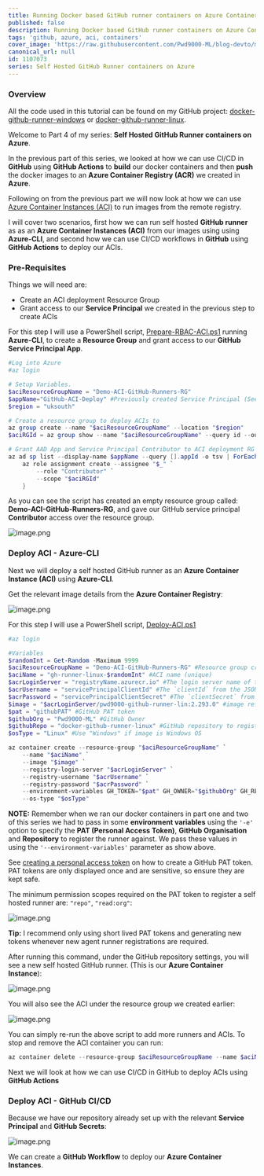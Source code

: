 ```yaml
---
title: Running Docker based GitHub runner containers on Azure Container Instances (ACI)
published: false
description: Running Docker based GitHub runner containers on Azure Container Instances (ACI)
tags: 'github, azure, aci, containers'
cover_image: 'https://raw.githubusercontent.com/Pwd9000-ML/blog-devto/main/posts/2022-GitHub-Docker-Runner-Azure-Part4/assets/main.png'
canonical_url: null
id: 1107073
series: Self Hosted GitHub Runner containers on Azure
---
```


### Overview

All the code used in this tutorial can be found on my GitHub project: [docker-github-runner-windows](https://github.com/Pwd9000-ML/docker-github-runner-windows) or [docker-github-runner-linux](https://github.com/Pwd9000-ML/docker-github-runner-linux).

Welcome to Part 4 of my series: **Self Hosted GitHub Runner containers on Azure**.

In the previous part of this series, we looked at how we can use CI/CD in **GitHub** using **GitHub Actions** to **build** our docker containers and then **push** the docker images to an **Azure Container Registry (ACR)** we created in **Azure**.

Following on from the previous part we will now look at how we can use [Azure Container Instances (ACI)](https://docs.microsoft.com/en-us/azure/container-instances/container-instances-overview) to run images from the remote registry.

I will cover two scenarios, first how we can run self hosted **GitHub runner** as as an **Azure Container Instances (ACI)** from our images using using **Azure-CLI**, and second how we can use CI/CD workflows in **GitHub** using **GitHub Actions** to deploy our ACIs.

### Pre-Requisites

Things we will need are:

- Create an ACI deployment Resource Group
- Grant access to our **Service Principal** we created in the previous step to create ACIs

For this step I will use a PowerShell script, [Prepare-RBAC-ACI.ps1](https://github.com/Pwd9000-ML/docker-github-runner-linux/blob/master/Azure-Pre-Reqs/Prepare-RBAC-ACI.ps1) running **Azure-CLI**, to create a **Resource Group** and grant access to our **GitHub Service Principal App**.

```powershell
#Log into Azure
#az login

# Setup Variables.
$aciResourceGroupName = "Demo-ACI-GitHub-Runners-RG"
$appName="GitHub-ACI-Deploy" #Previously created Service Principal (See part 3 of blog series)
$region = "uksouth"

# Create a resource group to deploy ACIs to
az group create --name "$aciResourceGroupName" --location "$region"
$aciRGId = az group show --name "$aciResourceGroupName" --query id --output tsv

# Grant AAD App and Service Principal Contributor to ACI deployment RG
az ad sp list --display-name $appName --query [].appId -o tsv | ForEach-Object {
    az role assignment create --assignee "$_" `
        --role "Contributor" `
        --scope "$aciRGId"
    }
```

As you can see the script has created an empty resource group called: **Demo-ACI-GitHub-Runners-RG**, and gave our GitHub service principal **Contributor** access over the resource group.

![image.png](https://raw.githubusercontent.com/Pwd9000-ML/blog-devto/main/posts/2022-GitHub-Docker-Runner-Azure-Part4/assets/rg.png)

### Deploy ACI - Azure-CLI

Next we will deploy a self hosted GitHub runner as an **Azure Container Instance (ACI)** using **Azure-CLI**.

Get the relevant image details from the **Azure Container Registry**:

![image.png](https://raw.githubusercontent.com/Pwd9000-ML/blog-devto/main/posts/2022-GitHub-Docker-Runner-Azure-Part4/assets/acr-lin02.png)

For this step I will use a PowerShell script, [Deploy-ACI.ps1](https://github.com/Pwd9000-ML/docker-github-runner-linux/blob/master/Azure-Pre-Reqs/Deploy-ACI.ps1)

```powershell
#az login

#Variables
$randomInt = Get-Random -Maximum 9999
$aciResourceGroupName = "Demo-ACI-GitHub-Runners-RG" #Resource group created to deploy ACIs
$aciName = "gh-runner-linux-$randomInt" #ACI name (unique)
$acrLoginServer = "registryName.azurecr.io" #The login server name of the ACR (all lowercase). Example: _myregistry.azurecr.io_
$acrUsername = "servicePrincipalClientId" #The `clientId` from the JSON output from the service principal creation (See part 3 of blog series)
$acrPassword = "servicePrincipalClientSecret" #The `clientSecret` from the JSON output from the service principal creation (See part 3 of blog series)
$image = "$acrLoginServer/pwd9000-github-runner-lin:2.293.0" #image reference to pull
$pat = "githubPAT" #GitHub PAT token
$githubOrg = "Pwd9000-ML" #GitHub Owner
$githubRepo = "docker-github-runner-linux" #GitHub repository to register self hosted runner against
$osType = "Linux" #Use "Windows" if image is Windows OS

az container create --resource-group "$aciResourceGroupName" `
    --name "$aciName" `
    --image "$image" `
    --registry-login-server "$acrLoginServer" `
    --registry-username "$acrUsername" `
    --registry-password "$acrPassword" `
    --environment-variables GH_TOKEN="$pat" GH_OWNER="$githubOrg" GH_REPOSITORY="$githubRepo" `
    --os-type "$osType"
```

**NOTE:** Remember when we ran our docker containers in part one and two of this series we had to pass in some **environment variables** using the `'-e'` option to specify the **PAT (Personal Access Token)**, **GitHub Organisation** and **Repository** to register the runner against. We pass these values in using the `'--environment-variables'` parameter as show above.

See [creating a personal access token](https://docs.github.com/en/enterprise-server@3.4/authentication/keeping-your-account-and-data-secure/creating-a-personal-access-token) on how to create a GitHub PAT token. PAT tokens are only displayed once and are sensitive, so ensure they are kept safe.

The minimum permission scopes required on the PAT token to register a self hosted runner are: `"repo"`, `"read:org"`:

![image.png](https://raw.githubusercontent.com/Pwd9000-ML/blog-devto/main/posts/2022-GitHub-Docker-Runner-Azure-Part4/assets/PAT.png)

**Tip:** I recommend only using short lived PAT tokens and generating new tokens whenever new agent runner registrations are required.

After running this command, under the GitHub repository settings, you will see a new self hosted GitHub runner. (This is our **Azure Container Instance**):

![image.png](https://raw.githubusercontent.com/Pwd9000-ML/blog-devto/main/posts/2022-GitHub-Docker-Runner-Azure-Part4/assets/gh-aci.png)

You will also see the ACI under the resource group we created earlier:

![image.png](https://raw.githubusercontent.com/Pwd9000-ML/blog-devto/main/posts/2022-GitHub-Docker-Runner-Azure-Part4/assets/rg02.png)

You can simply re-run the above script to add more runners and ACIs. To stop and remove the ACI container you can run:

```powershell
az container delete --resource-group $aciResourceGroupName --name $aciName
```

Next we will look at how we can use CI/CD in GitHub to deploy ACIs using **GitHub Actions**

### Deploy ACI - GitHub CI/CD

Because we have our repository already set up with the relevant **Service Principal** and **GitHub Secrets**:

![image.png](https://raw.githubusercontent.com/Pwd9000-ML/blog-devto/main/posts/2022-GitHub-Docker-Runner-Azure-Part4/assets/ghsec03.png)

We can create a **GitHub Workflow** to deploy our **Azure Container Instances**.
